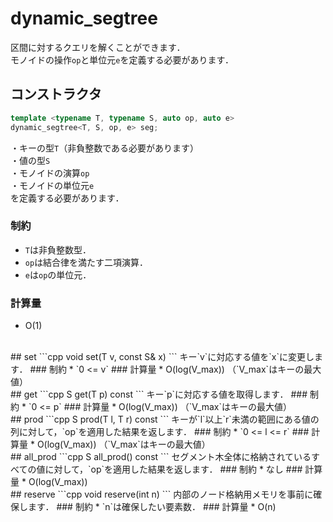 # dynamic_segtree
区間に対するクエリを解くことができます．  
モノイドの操作`op`と単位元`e`を定義する必要があります．
<br>
## コンストラクタ
```cpp
template <typename T, typename S, auto op, auto e>
dynamic_segtree<T, S, op, e> seg;
```
・キーの型`T`（非負整数である必要があります）  
・値の型`S`  
・モノイドの演算`op`  
・モノイドの単位元`e`  
を定義する必要があります．
### 制約
* `T`は非負整数型．  
* `op`は結合律を満たす二項演算．  
* `e`は`op`の単位元．  
### 計算量
* O(1)
<br>
## set
```cpp
void set(T v, const S& x)
```
キー`v`に対応する値を`x`に変更します．
### 制約
* `0 <= v`  
### 計算量
* O(log(V_max))  
（`V_max`はキーの最大値）
<br>
## get
```cpp
S get(T p) const
```
キー`p`に対応する値を取得します．
### 制約
* `0 <= p`
### 計算量
* O(log(V_max))  
（`V_max`はキーの最大値）
<br>
## prod
```cpp
S prod(T l, T r) const
```
キーが`l`以上`r`未満の範囲にある値の列に対して，`op`を適用した結果を返します．
### 制約
* `0 <= l <= r`
### 計算量
* O(log(V_max))  
（`V_max`はキーの最大値）
<br>
## all_prod
```cpp
S all_prod() const
```
セグメント木全体に格納されているすべての値に対して，`op`を適用した結果を返します．
### 制約
* なし
### 計算量
* O(log(V_max))
<br>
## reserve
```cpp
void reserve(int n)
```
内部のノード格納用メモリを事前に確保します．
### 制約
* `n`は確保したい要素数．  
### 計算量
* O(n)